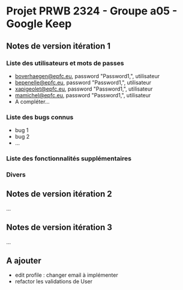 # Projet PRWB 2324 - Groupe a05 - Google Keep

## Notes de version itération 1 

### Liste des utilisateurs et mots de passes

  * boverhaegen@epfc.eu, password "Password1,", utilisateur
  * bepenelle@epfc.eu, password "Password1,", utilisateur
  * xapigeolet@epfc.eu, password "Password1,", utilisateur
  * mamichel@epfc.eu, password "Password1,", utilisateur
  * A compléter...

### Liste des bugs connus

  * bug 1
  * bug 2
  * ...

### Liste des fonctionnalités supplémentaires

### Divers

## Notes de version itération 2

...

## Notes de version itération 3 

...

## A ajouter 
- edit profile : changer email à implémenter
- refactor les validations de User